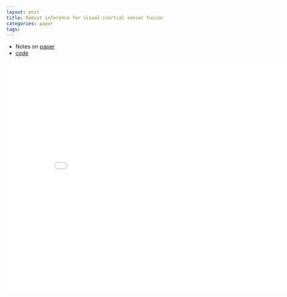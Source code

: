 ```yaml
---
layout: post
title: Robust inference for visual-inertial sensor fusion 
categories: paper
tags:
---
```


- Notes on [paper](https://ieeexplore.ieee.org/abstract/document/7139924?casa_token=4dN9RQsVPyIAAAAA:H06NeQ0B34fdrg8HkL6gheoaTw0IkbUFITpzQFWLrNSjmD0z_-stGMJCRw681U0VDXQC8SJAPg)
- [code](https://github.com/ucla-vision/xivo)

<center><embed src="/pdfs/posts/XIVO.pdf" width="850" height="600"></center>
